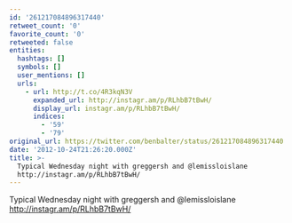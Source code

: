 ```yaml
---
id: '261217084896317440'
retweet_count: '0'
favorite_count: '0'
retweeted: false
entities:
  hashtags: []
  symbols: []
  user_mentions: []
  urls:
    - url: http://t.co/4R3kqN3V
      expanded_url: http://instagr.am/p/RLhbB7tBwH/
      display_url: instagr.am/p/RLhbB7tBwH/
      indices:
        - '59'
        - '79'
original_url: https://twitter.com/benbalter/status/261217084896317440
date: '2012-10-24T21:26:20.000Z'
title: >-
  Typical Wednesday night with greggersh and @lemissloislane
  http://instagr.am/p/RLhbB7tBwH/
---
```


Typical Wednesday night with greggersh and @lemissloislane http://instagr.am/p/RLhbB7tBwH/